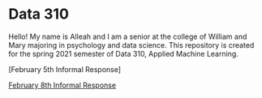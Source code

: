 # Data 310


Hello! My name is Alleah and I am a senior at the college of William and Mary majoring in psychology and data science. This repository is created for the spring 2021 semester of Data 310, Applied Machine Learning.



[February 5th Informal Response]

[February 8th Informal Response](https://github.com/alleahsoleil/Applied_Machine_Learning/blob/main/Feb_8th_Informal_Response)


